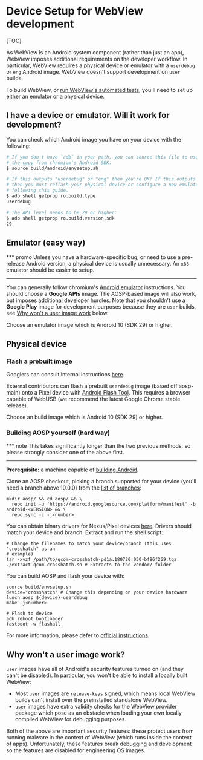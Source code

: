 # Device Setup for WebView development

[TOC]

As WebView is an Android system component (rather than just an app), WebView
imposes additional requirements on the developer workflow. In particular,
WebView requires a physical device or emulator with a `userdebug` or `eng`
Android image. WebView doesn't support development on `user` builds.

To build WebView, or [run WebView's automated tests](./test-instructions.md),
you'll need to set up either an emulator or a physical device.

## I have a device or emulator. Will it work for development?

You can check which Android image you have on your device with the following:

```sh
# If you don't have `adb` in your path, you can source this file to use
# the copy from chromium's Android SDK.
$ source build/android/envsetup.sh

# If this outputs "userdebug" or "eng" then you're OK! If this outputs "user"
# then you must reflash your physical device or configure a new emulator
# following this guide.
$ adb shell getprop ro.build.type
userdebug

# The API level needs to be 29 or higher:
$ adb shell getprop ro.build.version.sdk
29
```

## Emulator (easy way)

*** promo
Unless you have a hardware-specific bug, or need to use a pre-release Android
version, a physical device is usually unnecessary. An `x86` emulator should be
easier to setup.
***

You can generally follow chromium's [Android
emulator](/docs/android_emulator.md) instructions. You should choose a **Google
APIs** image. The AOSP-based image will also work, but imposes additional
developer hurdles. Note that you shouldn't use a **Google Play** image for
development purposes because they are `user` builds, see [Why won't a user
image work](#why-won_t-a-user-image-work) below.

Choose an emulator image which is Android 10 (SDK 29) or higher.

## Physical device

### Flash a prebuilt image

Googlers can consult internal instructions
[here](http://go/clank-webview/device_setup.md).

External contributors can flash a prebuilt `userdebug` image (based off
aosp-main) onto a Pixel device with [Android Flash
Tool](https://flash.android.com/welcome?continue=%2Fcustom). This requires a
browser capable of WebUSB (we recommend the latest Google Chrome stable
release).

Choose an build image which is Android 10 (SDK 29) or higher.

### Building AOSP yourself (hard way)

*** note
This takes significantly longer than the two previous methods, so please
strongly consider one of the above first.
***

**Prerequisite:** a machine capable of [building
Android](https://source.android.com/source/building.html).

Clone an AOSP checkout, picking a branch supported for your device (you'll need
a branch above 10.0.0) from the [list of
branches](https://source.android.com/setup/start/build-numbers.html#source-code-tags-and-builds):

```shell
mkdir aosp/ && cd aosp/ && \
  repo init -u 'https://android.googlesource.com/platform/manifest' -b android-<VERSION> && \
  repo sync -c -j<number>
```

You can obtain binary drivers for Nexus/Pixel devices
[here](https://developers.google.com/android/drivers). Drivers should match your
device and branch. Extract and run the shell script:

```shell
# Change the filenames to match your device/branch (this uses "crosshatch" as an
# example)
tar -xvzf /path/to/qcom-crosshatch-pd1a.180720.030-bf86f269.tgz
./extract-qcom-crosshatch.sh # Extracts to the vendor/ folder
```

You can build AOSP and flash your device with:

```shell
source build/envsetup.sh
device="crosshatch" # Change this depending on your device hardware
lunch aosp_${device}-userdebug
make -j<number>

# Flash to device
adb reboot bootloader
fastboot -w flashall
```

For more information, please defer to [official
instructions](https://source.android.com/setup/build/downloading).

## Why won't a user image work?

`user` images have all of Android's security features turned on (and they can't
be disabled). In particular, you won't be able to install a locally built
WebView:

* Most `user` images are `release-keys` signed, which means local WebView builds
  can't install over the preinstalled standalone WebView.
* `user` images have extra validity checks for the WebView provider package
  which pose as an obstacle when loading your own locally compiled WebView for
  debugging purposes.

Both of the above are important security features: these protect users from
running malware in the context of WebView (which runs inside the context of
apps). Unfortunately, these features break debugging and development so the
features are disabled for engineering OS images.
